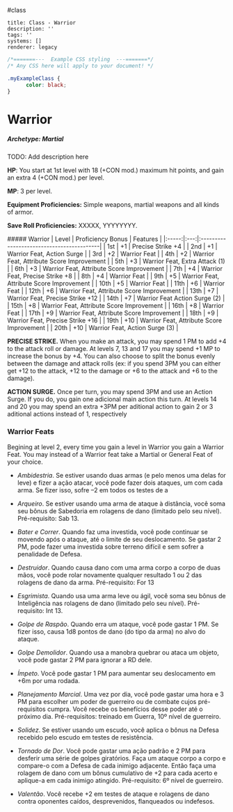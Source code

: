 #class 
```metadata
title: Class - Warrior
description: ''
tags: ''
systems: []
renderer: legacy

```

```css
/*=======---  Example CSS styling  ---=======*/
/* Any CSS here will apply to your document! */

.myExampleClass {
	  color: black;
}
```

<style>
  .phb h1+p:first-letter {
    all: unset;
  }
</style>

# Warrior

##### Archetype: Martial

TODO: Add description here

**HP**: You start at 1st level with 18 (+CON mod.) maximum hit points, and gain an extra 4 (+CON mod.) per level.

**MP**: 3 per level.

**Equipment Proficiencies:** Simple weapons, martial weapons and all kinds of armor.

**Save Roll Proficiencies:** XXXXX, YYYYYYYY.

<div class='classTable'>
##### Warrior
| Level | Proficiency Bonus | Features                    |
|:-----:|:---:|:------------------------------------------|
| 1st   | +1  | Precise Strike +4                         |
| 2nd   | +1  | Warrior Feat, Action Surge                |
| 3rd   | +2  | Warrior Feat                              |
| 4th   | +2  | Warrior Feat, Attribute Score Improvement |
| 5th   | +3  | Warrior Feat, Extra Attack (1)            |
| 6th   | +3  | Warrior Feat, Attribute Score Improvement |
| 7th   | +4  | Warrior Feat, Precise Strike +8           |
| 8th   | +4  | Warrior Feat                              |
| 9th   | +5  | Warrior Feat, Attribute Score Improvement |
| 10th  | +5  | Warrior Feat                              |
| 11th  | +6  | Warrior Feat                              |
| 12th  | +6  | Warrior Feat, Attribute Score Improvement |
| 13th  | +7  | Warrior Feat, Precise Strike +12          |
| 14th  | +7  | Warrior Feat  Action Surge (2)            |
| 15th  | +8  | Warrior Feat, Attribute Score Improvement |
| 16th  | +8  | Warrior Feat                              |
| 17th  | +9  | Warrior Feat, Attribute Score Improvement |
| 18th  | +9  | Warrior Feat, Precise Strike +16          |
| 19th  | +10 | Warrior Feat, Attribute Score Improvement |
| 20th  | +10 | Warrior Feat, Action Surge (3)            |
</div>

**PRECISE STRIKE.** When you make an attack, you may spend 1 PM to add +4 to the attack roll or damage. At levels 7, 13 and 17 you may spend +1 MP to increase the bonus by +4. You can also choose to split the bonus evenly between the damage and attack rolls (ex: if you spend 3PM you can either get +12 to the attack, +12 to the damage or +6 to the attack and +6 to the damage).

**ACTION SURGE.** Once per turn, you may spend 3PM and use an Action Surge. If you do, you gain one adicional main action this turn. At levels 14 and 20 you may spend an extra +3PM per aditional action to gain 2 or 3 aditional actions instead of 1, respectively

### Warrior Feats

Begining at level 2, every time you gain a level in Warrior you gain a Warrior Feat. You may instead of a Warrior feat take a Martial or General Feat of your choice.

- *Ambidestria*. Se estiver usando duas armas (e pelo menos uma delas for leve) e fizer a ação atacar, você pode fazer dois ataques, um com cada arma. Se fizer isso, sofre –2 em todos os testes de a

- *Arqueiro*. Se estiver usando uma arma de ataque à distância, você soma seu bônus de Sabedoria em rolagens de dano (limitado pelo seu nível). Pré-requisito: Sab 13.

- *Bater e Correr*. Quando faz uma investida, você pode continuar se movendo após o ataque, até o limite de seu deslocamento. Se gastar 2 PM, pode fazer uma investida sobre terreno difícil e sem sofrer a penalidade de Defesa.

- *Destruidor*. Quando causa dano com uma arma corpo a corpo de duas mãos, você pode rolar novamente qualquer resultado 1 ou 2 das rolagens de dano da arma. Pré-requisito: For 13

- *Esgrimista*. Quando usa uma arma leve ou ágil, você soma seu bônus de Inteligência nas rolagens de dano (limitado pelo seu nível). Pré-requisito: Int 13.

- *Golpe de Raspão*. Quando erra um ataque, você pode gastar 1 PM. Se fizer isso, causa 1d8 pontos de dano (do tipo da arma) no alvo do ataque.

- *Golpe Demolidor*. Quando usa a manobra quebrar ou ataca um objeto, você pode gastar 2 PM para ignorar a RD dele.

- *Ímpeto*. Você pode gastar 1 PM para aumentar seu deslocamento em +6m por uma rodada.

- *Planejamento Marcial*. Uma vez por dia, você pode gastar uma hora e 3 PM para escolher um poder de guerreiro ou de combate cujos pré-requisitos cumpra. Você recebe os benefícios desse poder até o próximo dia. Pré-requisitos: treinado em Guerra, 10º nível de guerreiro.

- *Solidez*. Se estiver usando um escudo, você aplica o bônus na Defesa recebido pelo escudo em testes de resistência.

- *Tornado de Dor*. Você pode gastar uma ação padrão e 2 PM para desferir uma série de golpes giratórios. Faça um ataque corpo a corpo e compare-o com a Defesa de cada inimigo adjacente. Então faça uma rolagem de dano com um bônus cumulativo de +2 para cada acerto e aplique-a em cada inimigo atingido. Pré-requisito: 6º nível de guerreiro.

- *Valentão*. Você recebe +2 em testes de ataque e rolagens de dano contra oponentes caídos, desprevenidos, flanqueados ou indefesos. 
